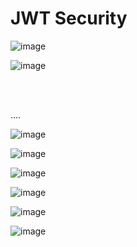 <h1>JWT Security</h1>

![image](https://github.com/user-attachments/assets/c23c87b6-08b7-4290-9569-4090e01f4bb2)

![image](https://github.com/user-attachments/assets/75369c53-d70b-4d27-9285-7ba7756470ca)

<br>
<br>


<p>....</p>



![image](https://github.com/user-attachments/assets/dd9762ab-afc2-4d15-82d3-b7436d76ce13)

![image](https://github.com/user-attachments/assets/4c49d01e-23d9-4d69-be7d-cce5e74ddb73)

![image](https://github.com/user-attachments/assets/2f5badff-742c-4009-99a5-c2955d7817ad)

![image](https://github.com/user-attachments/assets/373f1a82-e3ec-4178-8359-f62a7131b53b)

![image](https://github.com/user-attachments/assets/24fc1935-d63d-4072-9182-a68a20a7ea9a)

![image](https://github.com/user-attachments/assets/767a3496-9e03-425d-8500-a2150588d87b)


